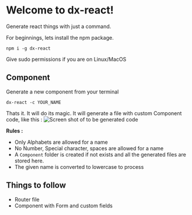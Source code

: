 # Welcome to dx-react!

Generate react things with just a command. 

For beginnings, lets install the npm package.

    npm i -g dx-react

Give sudo permissions if you are on Linux/MacOS

## Component

Generate a new component from your terminal

    dx-react -c YOUR_NAME

Thats it. It will do its magic. It will generate a file with custom Component code, like this : 
![Screen shot of to be generated code](http://i66.tinypic.com/2ldvt48.jpg)
    

**Rules :** 

 - Only Alphabets are allowed for a name
 - No Number,  Special character, spaces are allowed for a name
 - A `Component` folder is created if not exists and all the generated files are stored here. 
 - The given name is converted to lowercase to process

## Things to follow

 - Router file
 - Component with Form and custom fields


